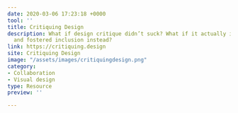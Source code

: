 ```yaml
---
date: 2020-03-06 17:23:18 +0000
tool: ''
title: Critiquing Design
description: What if design critique didn’t suck? What if it actually improved design
  and fostered inclusion instead?
link: https://critiquing.design
site: Critiquing Design
image: "/assets/images/critiquingdesign.png"
category:
- Collaboration
- Visual design
type: Resource
preview: ''

---
```

